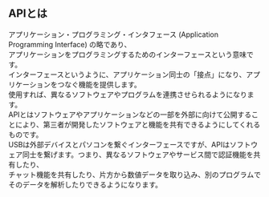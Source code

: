 ## APIとは
アプリケーション・プログラミング・インタフェース (Application Programming Interface) の略であり、  
アプリケーションをプログラミングするためのインターフェースという意味です。  
インターフェースというように、アプリケーション同士の「接点」になり、アプリケーションをつなぐ機能を提供します。  
使用すれば、異なるソフトウェアやプログラムを連携させられるようになります。  
APIとはソフトウェアやアプリケーションなどの一部を外部に向けて公開することにより、第三者が開発したソフトウェアと機能を共有できるようにしてくれるものです。  
USBは外部デバイスとパソコンを繋ぐインターフェースですが、APIはソフトウェア同士を繋げます。つまり、異なるソフトウェアやサービス間で認証機能を共有したり、  
チャット機能を共有したり、片方から数値データを取り込み、別のプログラムでそのデータを解析したりできるようになります。  
